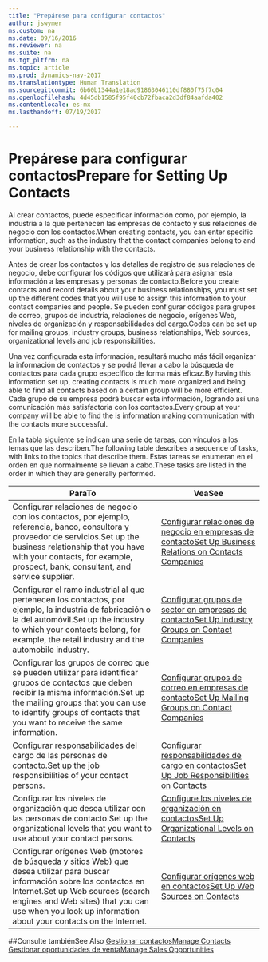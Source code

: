 ```yaml
---
title: "Prepárese para configurar contactos"
author: jswymer
ms.custom: na
ms.date: 09/16/2016
ms.reviewer: na
ms.suite: na
ms.tgt_pltfrm: na
ms.topic: article
ms.prod: dynamics-nav-2017
ms.translationtype: Human Translation
ms.sourcegitcommit: 6b60b1344a1e18ad91863046110df880f75f7c04
ms.openlocfilehash: 4d45db1585f95f40cb72fbaca2d3df84aafda402
ms.contentlocale: es-mx
ms.lasthandoff: 07/19/2017

---
```

# <a name="prepare-for-setting-up-contacts"></a><span data-ttu-id="3b70b-102">Prepárese para configurar contactos</span><span class="sxs-lookup"><span data-stu-id="3b70b-102">Prepare for Setting Up Contacts</span></span>
<span data-ttu-id="3b70b-103">Al crear contactos, puede especificar información como, por ejemplo, la industria a la que pertenecen las empresas de contacto y sus relaciones de negocio con los contactos.</span><span class="sxs-lookup"><span data-stu-id="3b70b-103">When creating contacts, you can enter specific information, such as the industry that the contact companies belong to and your business relationship with the contacts.</span></span>

<span data-ttu-id="3b70b-104">Antes de crear los contactos y los detalles de registro de sus relaciones de negocio, debe configurar los códigos que utilizará para asignar esta información a las empresas y personas de contacto.</span><span class="sxs-lookup"><span data-stu-id="3b70b-104">Before you create contacts and record details about your business relationships, you must set up the different codes that you will use to assign this information to your contact companies and people.</span></span> <span data-ttu-id="3b70b-105">Se pueden configurar códigos para grupos de correo, grupos de industria, relaciones de negocio, orígenes Web, niveles de organización y responsabilidades del cargo.</span><span class="sxs-lookup"><span data-stu-id="3b70b-105">Codes can be set up for mailing groups, industry groups, business relationships, Web sources, organizational levels and job responsibilities.</span></span>

<span data-ttu-id="3b70b-106">Una vez configurada esta información, resultará mucho más fácil organizar la información de contactos y se podrá llevar a cabo la búsqueda de contactos para cada grupo específico de forma más eficaz.</span><span class="sxs-lookup"><span data-stu-id="3b70b-106">By having this information set up, creating contacts is much more organized and being able to find all contacts based on a certain group will be more efficient.</span></span> <span data-ttu-id="3b70b-107">Cada grupo de su empresa podrá buscar esta información, logrando así una comunicación más satisfactoria con los contactos.</span><span class="sxs-lookup"><span data-stu-id="3b70b-107">Every group at your company will be able to find the is information making communication with the contacts more successful.</span></span>

<span data-ttu-id="3b70b-108">En la tabla siguiente se indican una serie de tareas, con vínculos a los temas que las describen.</span><span class="sxs-lookup"><span data-stu-id="3b70b-108">The following table describes a sequence of tasks, with links to the topics that describe them.</span></span> <span data-ttu-id="3b70b-109">Estas tareas se enumeran en el orden en que normalmente se llevan a cabo.</span><span class="sxs-lookup"><span data-stu-id="3b70b-109">These tasks are listed in the order in which they are generally performed.</span></span>

|<span data-ttu-id="3b70b-110">Para</span><span class="sxs-lookup"><span data-stu-id="3b70b-110">To</span></span> |<span data-ttu-id="3b70b-111">Vea</span><span class="sxs-lookup"><span data-stu-id="3b70b-111">See</span></span> |
|---|----|
|<span data-ttu-id="3b70b-112">Configurar relaciones de negocio con los contactos, por ejemplo, referencia, banco, consultora y proveedor de servicios.</span><span class="sxs-lookup"><span data-stu-id="3b70b-112">Set up the business relationship that you have with your contacts, for example, prospect, bank, consultant, and service supplier.</span></span>|[<span data-ttu-id="3b70b-113">Configurar relaciones de negocio en empresas de contacto</span><span class="sxs-lookup"><span data-stu-id="3b70b-113">Set Up Business Relations on Contacts Companies</span></span>](marketing-business-relations.md)|
|<span data-ttu-id="3b70b-114">Configurar el ramo industrial al que pertenecen los contactos, por ejemplo, la industria de fabricación o la del automóvil.</span><span class="sxs-lookup"><span data-stu-id="3b70b-114">Set up the industry to which your contacts belong, for example, the retail industry and the automobile industry.</span></span>|[<span data-ttu-id="3b70b-115">Configurar grupos de sector en empresas de contacto</span><span class="sxs-lookup"><span data-stu-id="3b70b-115">Set Up Industry Groups on Contact Companies</span></span>](marketing-industry-groups.md)|
|<span data-ttu-id="3b70b-116">Configurar los grupos de correo que se pueden utilizar para identificar grupos de contactos que deben recibir la misma información.</span><span class="sxs-lookup"><span data-stu-id="3b70b-116">Set up the mailing groups that you can use to identify groups of contacts that you want to receive the same information.</span></span>|[<span data-ttu-id="3b70b-117">Configurar grupos de correo en empresas de contacto</span><span class="sxs-lookup"><span data-stu-id="3b70b-117">Set Up Mailing Groups on Contact Companies</span></span>](marketing-mailing-groups.md)|
|<span data-ttu-id="3b70b-118">Configurar responsabilidades del cargo de las personas de contacto.</span><span class="sxs-lookup"><span data-stu-id="3b70b-118">Set up the job responsibilities of your contact persons.</span></span>|[<span data-ttu-id="3b70b-119">Configurar responsabilidades de cargo en contactos</span><span class="sxs-lookup"><span data-stu-id="3b70b-119">Set Up Job Responsibilities on Contacts</span></span>](marketing-job-responsibilities.md)|
|<span data-ttu-id="3b70b-120">Configurar los niveles de organización que desea utilizar con las personas de contacto.</span><span class="sxs-lookup"><span data-stu-id="3b70b-120">Set up the organizational levels that you want to use about your contact persons.</span></span>|[<span data-ttu-id="3b70b-121">Configure los niveles de organización en contactos</span><span class="sxs-lookup"><span data-stu-id="3b70b-121">Set Up Organizational Levels on Contacts</span></span>](marketing-organizational-levels.md)|
|<span data-ttu-id="3b70b-122">Configurar orígenes Web (motores de búsqueda y sitios Web) que desea utilizar para buscar información sobre los contactos en Internet.</span><span class="sxs-lookup"><span data-stu-id="3b70b-122">Set up Web sources (search engines and Web sites) that you can use when you look up information about your contacts on the Internet.</span></span>|[<span data-ttu-id="3b70b-123">Configurar orígenes web en contactos</span><span class="sxs-lookup"><span data-stu-id="3b70b-123">Set Up Web Sources on Contacts</span></span>](marketing-web-sources.md)|

##<a name="see-also"></a><span data-ttu-id="3b70b-124">Consulte también</span><span class="sxs-lookup"><span data-stu-id="3b70b-124">See Also</span></span>
[<span data-ttu-id="3b70b-125">Gestionar contactos</span><span class="sxs-lookup"><span data-stu-id="3b70b-125">Manage Contacts</span></span>](marketing-contacts.md)  
[<span data-ttu-id="3b70b-126">Gestionar oportunidades de venta</span><span class="sxs-lookup"><span data-stu-id="3b70b-126">Manage Sales Opportunities</span></span>](marketing-manage-sales-opportunities.md)

